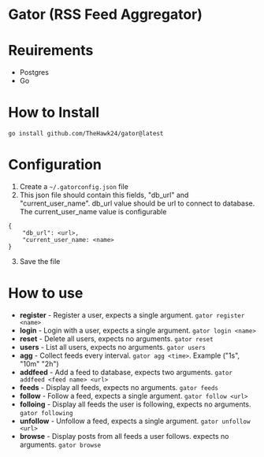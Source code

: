 # Gator (RSS Feed Aggregator)

# Reuirements
* Postgres
* Go

# How to Install
```
go install github.com/TheHawk24/gator@latest
```

# Configuration
1. Create a `~/.gatorconfig.json` file
2. This json file should contain this fields, "db_url" and "current_user_name". db_url value should be url to connect to database. The current_user_name value is configurable
```
{
    "db_url": <url>,
    "current_user_name: <name>
}
```
3. Save the file

# How to use
- **register** - Register a user, expects a single argument. `gator register <name>`
- **login** - Login with a user, expects a single argument. `gator login <name>`
- **reset** - Delete all users, expects no arguments. `gator reset`
- **users** - List all users, expects no arguments. `gator users`
- **agg** - Collect feeds every interval. `gator agg <time>`. Example ("1s", "10m" "2h")
- **addfeed** - Add a feed to database, expects two arguments. `gator addfeed <feed name> <url>`
- **feeds** - Display all feeds, expects no arguments. `gator feeds`
- **follow** - Follow a feed, expects a single argument. `gator follow <url>`
- **folloing** - Display all feeds the user is following, expects no arguments. `gator following`
- **unfollow** - Unfollow a feed, expects a single argument. `gator unfollow <url>`
- **browse** - Display posts from all feeds a user follows. expects no arguments. `gator browse`



